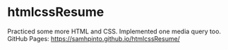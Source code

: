# htmlcssResume  
Practiced some more HTML and CSS. Implemented one media query too.  
GitHub Pages: https://samhpinto.github.io/htmlcssResume/
